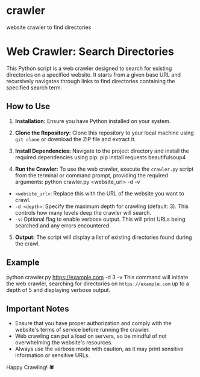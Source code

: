 # crawler
website crawler to find directories
# Web Crawler: Search Directories

This Python script is a web crawler designed to search for existing directories on a specified website. It starts from a given base URL and recursively navigates through links to find directories containing the specified search term.

## How to Use

1. **Installation:** Ensure you have Python installed on your system.

2. **Clone the Repository:** Clone this repository to your local machine using `git clone` or download the ZIP file and extract it.

3. **Install Dependencies:** Navigate to the project directory and install the required dependencies using pip:  pip install requests beautifulsoup4

4. **Run the Crawler:** To use the web crawler, execute the `crawler.py` script from the terminal or command prompt, providing the required arguments: python crawler.py <website_url> -d <depth> -v

- `<website_url>`: Replace this with the URL of the website you want to crawl.
- `-d <depth>`: Specify the maximum depth for crawling (default: 3). This controls how many levels deep the crawler will search.
- `-v`: Optional flag to enable verbose output. This will print URLs being searched and any errors encountered.

5. **Output:** The script will display a list of existing directories found during the crawl.

## Example
python crawler.py https://example.com -d 3 -v
This command will initiate the web crawler, searching for directories on `https://example.com` up to a depth of 5 and displaying verbose output.

## Important Notes

- Ensure that you have proper authorization and comply with the website's terms of service before running the crawler.
- Web crawling can put a load on servers, so be mindful of not overwhelming the website's resources.
- Always use the verbose mode with caution, as it may print sensitive information or sensitive URLs.

Happy Crawling! 🕷️





